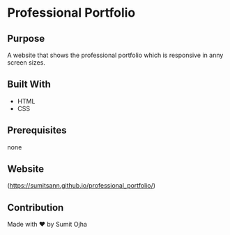 # Professional Portfolio
## Purpose
A website that shows the professional portfolio which is responsive in anny screen sizes.

## Built With
* HTML
* CSS

## Prerequisites
none

## Website
(https://sumitsann.github.io/professional_portfolio/)

## Contribution
Made with ❤️ by Sumit Ojha
